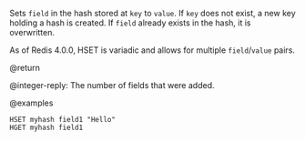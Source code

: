 Sets `field` in the hash stored at `key` to `value`.
If `key` does not exist, a new key holding a hash is created.
If `field` already exists in the hash, it is overwritten.

As of Redis 4.0.0, HSET is variadic and allows for multiple `field`/`value` pairs.

@return

@integer-reply: The number of fields that were added.

@examples

```cli
HSET myhash field1 "Hello"
HGET myhash field1
```
